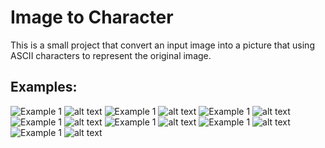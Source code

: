 # Image to Character

This is a small project that convert an input image into a picture that using ASCII characters to represent the 
original image.

## Examples:
![Example 1](images/image1.png)
![alt text](generated_results/image1.jpg)
![Example 1](images/image2.png)
![alt text](generated_results/image2.jpg)
![Example 1](images/image3.png)
![alt text](generated_results/image3.jpg)
![Example 1](images/image4.png)
![alt text](generated_results/image4.jpg)
![Example 1](images/image5.png)
![alt text](generated_results/image5.jpg)
![Example 1](images/image6.png)
![alt text](generated_results/image6.jpg)
![Example 1](images/image7.png)
![alt text](generated_results/image7.jpg)